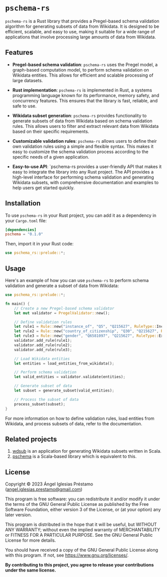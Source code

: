 # `pschema-rs`

`pschema-rs` is a Rust library that provides a Pregel-based schema validation algorithm for generating subsets of data from Wikidata. It is designed to be efficient, scalable, and easy to use, making it suitable for a wide range of applications that involve processing large amounts of data from Wikidata.

## Features

- **Pregel-based schema validation**: `pschema-rs` uses the Pregel model, a graph-based computation model, to perform schema validation on Wikidata entities. This allows for efficient and scalable processing of large datasets.

- **Rust implementation**: `pschema-rs` is implemented in Rust, a systems programming language known for its performance, memory safety, and concurrency features. This ensures that the library is fast, reliable, and safe to use.

- **Wikidata subset generation**: `pschema-rs` provides functionality to generate subsets of data from Wikidata based on schema validation rules. This allows users to filter and extract relevant data from Wikidata based on their specific requirements.

- **Customizable validation rules**: `pschema-rs` allows users to define their own validation rules using a simple and flexible syntax. This makes it easy to customize the schema validation process according to the specific needs of a given application.

- **Easy-to-use API**: `pschema-rs provides a user-friendly API that makes it easy to integrate the library into any Rust project. The API provides a high-level interface for performing schema validation and generating Wikidata subsets, with comprehensive documentation and examples to help users get started quickly.

## Installation

To use `pschema-rs` in your Rust project, you can add it as a dependency in your `Cargo.toml` file:

```toml
[dependencies]
pschema = "0.1.0"
```

Then, import it in your Rust code:

```rust
use pschema_rs::prelude::*;
```

## Usage

Here's an example of how you can use `pschema-rs` to perform schema validation and generate a subset of data from Wikidata:

```rust
use pschema_rs::prelude::*;

fn main() {
    // Create a new Pregel-based schema validator
    let mut validator = PregelValidator::new();

    // Define validation rules
    let rule1 = Rule::new("instance_of", "Q5", "Q215627", RuleType::Inclusive);
    let rule2 = Rule::new("country_of_citizenship", "Q30", "Q215627", RuleType::Inclusive);
    let rule3 = Rule::new("gender", "Q6581097", "Q215627", RuleType::Exclusive);
    validator.add_rule(rule1);
    validator.add_rule(rule2);
    validator.add_rule(rule3);

    // Load Wikidata entities
    let entities = load_entities_from_wikidata();

    // Perform schema validation
    let valid_entities = validator.validate(entities);

    // Generate subset of data
    let subset = generate_subset(valid_entities);

    // Process the subset of data
    process_subset(subset);
}
```

For more information on how to define validation rules, load entities from Wikidata, and process subsets of data, refer to the documentation.

## Related projects

1. [wdsub](https://github.com/weso/wdsub) is an application for generating Wikidata subsets written in Scala.
2. [pschema](https://github.com/weso/pschema) is a Scala-based library which is equivalent to this.

## License

Copyright &copy; 2023 Ángel Iglesias Préstamo (<angel.iglesias.prestamo@gmail.com>)

This program is free software: you can redistribute it and/or modify
it under the terms of the GNU General Public License as published by
the Free Software Foundation, either version 3 of the License, or
(at your option) any later version.

This program is distributed in the hope that it will be useful,
but WITHOUT ANY WARRANTY; without even the implied warranty of
MERCHANTABILITY or FITNESS FOR A PARTICULAR PURPOSE.  See the
GNU General Public License for more details.

You should have received a copy of the GNU General Public License
along with this program.  If not, see <https://www.gnu.org/licenses/>.

**By contributing to this project, you agree to release your
contributions under the same license.**
